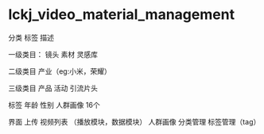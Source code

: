# lckj_video_material_management
分类 标签 描述

一级类目：
镜头
素材
灵感库

二级类目 
产业（eg:小米，荣耀）

三级类目
产品 活动  引流片头 

标签 
年龄 性别 人群画像 16个

界面
上传 
视频列表 （播放模块，数据模块）
人群画像
分类管理
标签管理（tag）